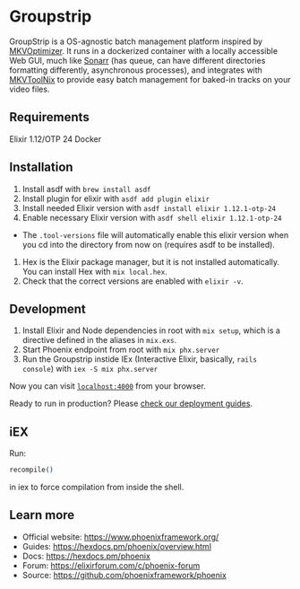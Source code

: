 # Groupstrip

GroupStrip is a OS-agnostic batch management platform inspired by [MKVOptimizer](https://www.videohelp.com/software/MKV-Optimizer). It runs in a dockerized container with a locally accessible Web GUI, much like [Sonarr](https://github.com/Sonarr/Sonarr) (has queue, can have different directories formatting differently, asynchronous processes), and integrates with [MKVToolNix](https://mkvtoolnix.download) to provide easy batch management for baked-in tracks on your video files.

## Requirements

Elixir 1.12/OTP 24
Docker

## Installation 

1. Install asdf with `brew install asdf`
1. Install plugin for elixir with `asdf add plugin elixir`
1. Install needed Elixir version with `asdf install elixir 1.12.1-otp-24`
1. Enable necessary Elixir version with `asdf shell elixir 1.12.1-otp-24`
  - The `.tool-versions` file will automatically enable this elixir version when you cd into the directory from now on (requires asdf to be installed).
1. Hex is the Elixir package manager, but it is not installed automatically. You can install Hex with `mix local.hex`.
1. Check that the correct versions are enabled with `elixir -v`.

## Development

1. Install Elixir and Node dependencies in root with `mix setup`, which is a directive defined in the aliases in `mix.exs`.
1. Start Phoenix endpoint from root with `mix phx.server`
1. Run the Groupstrip instide IEx (Interactive Elixir, basically, `rails console`) with `iex -S mix phx.server`
 
Now you can visit [`localhost:4000`](http://localhost:4000) from your browser.

Ready to run in production? Please [check our deployment guides](https://hexdocs.pm/phoenix/deployment.html).

## iEX

Run:
```elixir
recompile()
```

in iex to force compilation from inside the shell.

## Learn more

  * Official website: https://www.phoenixframework.org/
  * Guides: https://hexdocs.pm/phoenix/overview.html
  * Docs: https://hexdocs.pm/phoenix
  * Forum: https://elixirforum.com/c/phoenix-forum
  * Source: https://github.com/phoenixframework/phoenix
